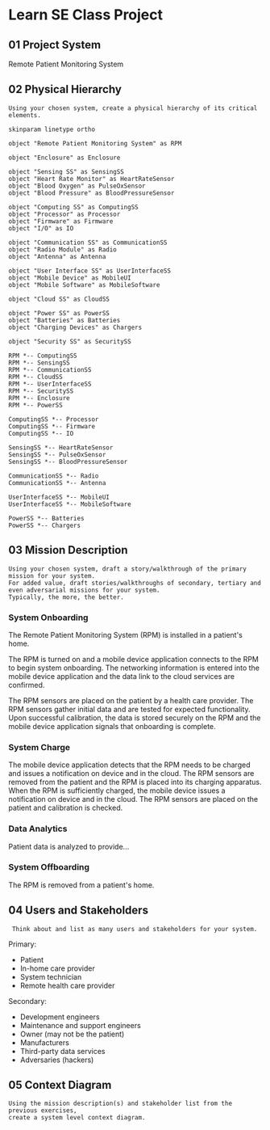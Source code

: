 # Learn SE Class Project

## 01 Project System

Remote Patient Monitoring System

## 02 Physical Hierarchy

```{admonition} Problem
Using your chosen system, create a physical hierarchy of its critical elements.
```

```{uml}
skinparam linetype ortho

object "Remote Patient Monitoring System" as RPM

object "Enclosure" as Enclosure

object "Sensing SS" as SensingSS
object "Heart Rate Monitor" as HeartRateSensor
object "Blood Oxygen" as PulseOxSensor
object "Blood Pressure" as BloodPressureSensor

object "Computing SS" as ComputingSS
object "Processor" as Processor
object "Firmware" as Firmware
object "I/O" as IO

object "Communication SS" as CommunicationSS
object "Radio Module" as Radio
object "Antenna" as Antenna

object "User Interface SS" as UserInterfaceSS
object "Mobile Device" as MobileUI
object "Mobile Software" as MobileSoftware

object "Cloud SS" as CloudSS

object "Power SS" as PowerSS
object "Batteries" as Batteries
object "Charging Devices" as Chargers

object "Security SS" as SecuritySS

RPM *-- ComputingSS
RPM *-- SensingSS
RPM *-- CommunicationSS
RPM *-- CloudSS
RPM *-- UserInterfaceSS
RPM *-- SecuritySS
RPM *-- Enclosure
RPM *-- PowerSS

ComputingSS *-- Processor
ComputingSS *-- Firmware
ComputingSS *-- IO

SensingSS *-- HeartRateSensor
SensingSS *-- PulseOxSensor
SensingSS *-- BloodPressureSensor

CommunicationSS *-- Radio
CommunicationSS *-- Antenna

UserInterfaceSS *-- MobileUI
UserInterfaceSS *-- MobileSoftware

PowerSS *-- Batteries
PowerSS *-- Chargers
```

## 03 Mission Description

```{admonition} Problem
Using your chosen system, draft a story/walkthrough of the primary mission for your system.
For added value, draft stories/walkthroughs of secondary, tertiary and even adversarial missions for your system.
Typically, the more, the better.
```

### System Onboarding

The Remote Patient Monitoring System (RPM) is installed in a patient's home.

The RPM is turned on and a mobile device application connects to the RPM to begin system onboarding.
The networking information is entered into the mobile device application and the data link to the cloud services are confirmed.

The RPM sensors are placed on the patient by a health care provider.
The RPM sensors gather initial data and are tested for expected functionality.
Upon successful calibration, the data is stored securely on the RPM and the mobile device application signals that onboarding is complete.

### System Charge

The mobile device application detects that the RPM needs to be charged and issues a notification on device and in the cloud.
The RPM sensors are removed from the patient and the RPM is placed into its charging apparatus.
When the RPM is sufficiently charged, the mobile device issues a notification on device and in the cloud.
The RPM sensors are placed on the patient and calibration is checked.

### Data Analytics

Patient data is analyzed to provide...

### System Offboarding

The RPM is removed from a patient's home.

## 04 Users and Stakeholders

```{admonition} Problem
 Think about and list as many users and stakeholders for your system.
```

Primary:

* Patient
* In-home care provider
* System technician
* Remote health care provider

Secondary:

* Development engineers
* Maintenance and support engineers
* Owner (may not be the patient)
* Manufacturers
* Third-party data services
* Adversaries (hackers)

## 05 Context Diagram

```{admonition} Problem
Using the mission description(s) and stakeholder list from the previous exercises,
create a system level context diagram.
```

```{uml}

```
